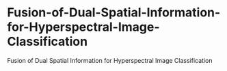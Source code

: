 # Fusion-of-Dual-Spatial-Information-for-Hyperspectral-Image-Classification
Fusion of Dual Spatial Information for Hyperspectral Image Classification
